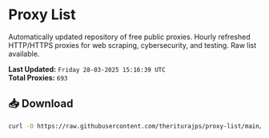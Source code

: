 # Proxy List

Automatically updated repository of free public proxies. Hourly refreshed HTTP/HTTPS proxies for web scraping, cybersecurity, and testing. Raw list available.

**Last Updated:** `Friday 28-03-2025 15:16:39 UTC`  
**Total Proxies:** `693`

## 📥 Download
```bash
curl -O https://raw.githubusercontent.com/theriturajps/proxy-list/main/proxies.txt
